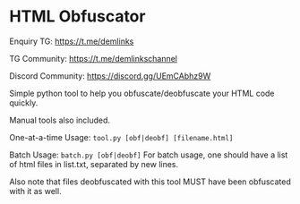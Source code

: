 # HTML Obfuscator

Enquiry TG: https://t.me/demlinks

TG Community: https://t.me/demlinkschannel

Discord Community: https://discord.gg/UEmCAbhz9W


Simple python tool to help you obfuscate/deobfuscate your HTML code quickly.

Manual tools also included.



One-at-a-time Usage:
```tool.py [obf|deobf] [filename.html]```

Batch Usage:
```batch.py [obf|deobf]```
For batch usage, one should have a list of html files in list.txt, separated by new lines.



Also note that files deobfuscated with this tool MUST have been obfuscated with it as well.